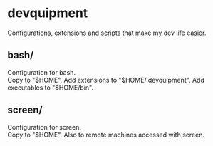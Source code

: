 # devquipment
Configurations, extensions and scripts that make my dev life easier.

bash/
-----
Configuration for bash.  
Copy to "$HOME". Add extensions to "$HOME/.devquipment". Add executables to "$HOME/bin".

screen/
-------
Configuration for screen.  
Copy to "$HOME". Also to remote machines accessed with screen.
